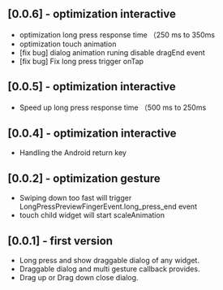 ## [0.0.6] - optimization interactive
* optimization long press response time （250 ms to 350ms
* optimization touch animation
* [fix bug] dialog animation runing disable dragEnd event
* [fix bug] Fix long press trigger onTap

## [0.0.5] - optimization interactive
* Speed ​​up long press response time （500 ms to 250ms

## [0.0.4] - optimization interactive
* Handling the Android return key

## [0.0.2] - optimization gesture

* Swiping down too fast will trigger LongPressPreviewFingerEvent.long_press_end event
* touch child widget will start scaleAnimation 

## [0.0.1] - first version

* Long press and show draggable dialog of any widget. 
* Draggable dialog and multi gesture callback provides. 
* Drag up or Drag down close dialog.
